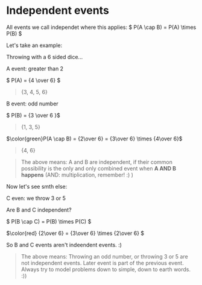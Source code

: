 # Independent events

All events we call independet where this applies: $ P(A \cap B) = P(A) \times P(B) $


Let's take an example:

Throwing with a 6 sided dice...

A event: greater than 2

$ P(A) = {4 \over 6} $

> {3, 4, 5, 6}

B event: odd number

$ P(B) = {3 \over 6 }$

> {1, 3, 5}

$\color{green}P(A \cap B) = {2\over 6} = {3\over 6} \times {4\over 6}$

> {4, 6}

> The above means: A and B are independent, if their common possibility is the only and only combined event when **A AND B happens** (AND: multiplication, remember! :) )

Now let's see smth else:

C even: we throw 3 or 5

Are B and C independent?

$ P(B \cap C) = P(B) \times P(C) $

$\color{red} {2\over 6} = {3\over 6} \times {2\over 6} $

So B and C events aren't indeendent events. :)

> The above means: Throwing an odd number, or throwing 3 or 5 are not independent events. Later event is part of the previous event. Always try to model problems down to simple, down to earth words. :))